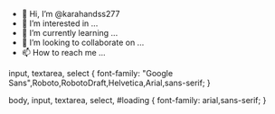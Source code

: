 - 👋 Hi, I’m @karahandss277
- 👀 I’m interested in ...
- 🌱 I’m currently learning ...
- 💞️ I’m looking to collaborate on ...
- 📫 How to reach me ...

<!---
karahandss277/karahandss277 is a ✨ special ✨ repository because its `README.md` (this file) appears on your GitHub profile.
You can click the Preview link to take a look at your changes.
--->
 input, textarea, select {
    font-family: "Google Sans",Roboto,RobotoDraft,Helvetica,Arial,sans-serif;
}

body, input, textarea, select, #loading {
    font-family: arial,sans-serif;
}
